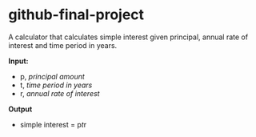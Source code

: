 # github-final-project

A calculator that calculates simple interest given principal, annual rate of interest and time period in years.


**Input:**
   - p, _principal amount_
   - t, _time period in years_
   - r, _annual rate of interest_
   
**Output**
   - simple interest = p*t*r
